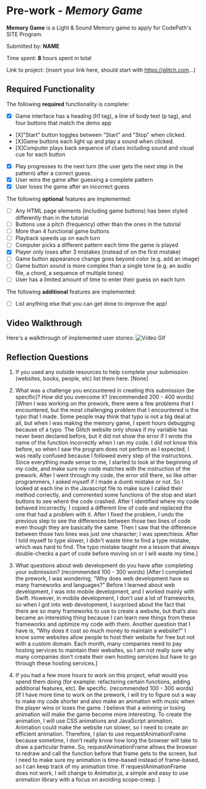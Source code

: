 # Pre-work - *Memory Game*

**Memory Game** is a Light & Sound Memory game to apply for CodePath's SITE Program. 

Submitted by: **NAME**

Time spent: **8** hours spent in total

Link to project: (insert your link here, should start with https://glitch.com...)

## Required Functionality

The following **required** functionality is complete:

* [X] Game interface has a heading (h1 tag), a line of body text (p tag), and four buttons that match the demo app
* [X]"Start" button toggles between "Start" and "Stop" when clicked. 
* [X]Game buttons each light up and play a sound when clicked. 
* [X]Computer plays back sequence of clues including sound and visual cue for each button
* [X] Play progresses to the next turn (the user gets the next step in the pattern) after a correct guess. 
* [X] User wins the game after guessing a complete pattern
* [X] User loses the game after an incorrect guess

The following **optional** features are implemented:

* [ ] Any HTML page elements (including game buttons) has been styled differently than in the tutorial
* [ ] Buttons use a pitch (frequency) other than the ones in the tutorial
* [ ] More than 4 functional game buttons
* [ ] Playback speeds up on each turn
* [ ] Computer picks a different pattern each time the game is played
* [X] Player only loses after 3 mistakes (instead of on the first mistake)
* [ ] Game button appearance change goes beyond color (e.g. add an image)
* [ ] Game button sound is more complex than a single tone (e.g. an audio file, a chord, a sequence of multiple tones)
* [ ] User has a limited amount of time to enter their guess on each turn

The following **additional** features are implemented:

- [ ] List anything else that you can get done to improve the app!

## Video Walkthrough

Here's a walkthrough of implemented user stories:
![Video Gif](http://g.recordit.co/zClUBOsI4B.gif)


## Reflection Questions
1. If you used any outside resources to help complete your submission (websites, books, people, etc) list them here. 
[None]

2. What was a challenge you encountered in creating this submission (be specific)? How did you overcome it? (recommended 200 - 400 words) 
[When I was working on the prework, there were a few problems that I encountered, but the most challenging problem that I encountered is the typo that I made. Some people may think that typo is not a big deal at all, but when I was making the memory game, I spent hours debugging because of a typo. The Glitch website only shows if my variable has never been declared before, but it did not show the error if I wrote the name of the function incorrectly when I ran my code. I did not know this before, so when I saw the program does not perform as I expected, I was really confused because I followed every step of the instructions. Since everything made sense to me, I started to look at the beginning of my code, and make sure my code matches with the instruction of the prework. After I went through my code, the error still there, so like other programmers, I asked myself if I made a dumb mistake or not. So I looked at each line in the Javascript file to make sure I called their method correctly, and commented some functions of the stop and start buttons to see where the code crashed. After I identified where my code behaved incorrectly, I copied a different line of code and replaced the one that had a problem with it. After I fixed the problem, I undo the previous step to see the differences between those two lines of code even though they are basically the same. Then I saw that the difference between those two lines was just one character; I was speechless. After I told myself to type slower, I didn't waste time to find a type mistake, which was hard to find. The typo mistake taught me a lesson that always double-checks a part of code before moving on or I will waste my time.]

3. What questions about web development do you have after completing your submission? (recommended 100 - 300 words) 
[After I completed the prework, I was wondering, “Why does web development have so many frameworks and languages?” Before I learned about web development, I was into mobile development, and I worked mainly with Swift. However, in mobile development, I don’t use a lot of frameworks, so when I got into web development, I surprised about the fact that there are so many frameworks to use to create a website, but that’s also became an interesting thing because I can learn new things from these frameworks and optimize my code with them. Another question that I have is, “Why does it cost so much money to maintain a website?” I know some websites allow people to host their website for free but not with a custom domain. Each month, many companies need to pay hosting services to maintain their websites, so I am not really sure why many companies don’t create their own hosting services but have to go through these hosting services.]

4. If you had a few more hours to work on this project, what would you spend them doing (for example: refactoring certain functions, adding additional features, etc). Be specific. (recommended 100 - 300 words) 
[If I have more time to work on the prework, I will try to figure out a way to make my code shorter and also make an animation with music when the player wins or loses the game. I believe that a winning or losing animation will make the game become more interesting. To create the animation, I will use CSS animations and JavaScript animation. Animation could make the website run slower, so I need to create an efficient animation. Therefore, I plan to use requestAnimationFrame because sometime, I don’t really know how long the browser will take to draw a particular frame. So, requestAnimationFrame allows the browser to redraw and call the function before that frame gets to the screen, but I need to make sure my animation is time-based instead of frame-based, so I can keep track of my animation time. If requestAnimationFrame does not work, I will change to Animator.js, a simple and easy to use animation library with a focus on avoiding scope-creep. ]
